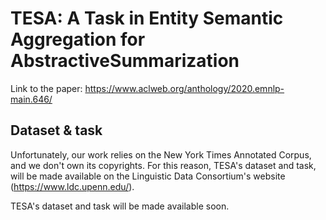 # TESA: A Task in Entity Semantic Aggregation for AbstractiveSummarization

Link to the paper: https://www.aclweb.org/anthology/2020.emnlp-main.646/

## Dataset & task

Unfortunately, our work relies on the New York Times Annotated Corpus, and we don't own its copyrights. 
For this reason, TESA's dataset and task, will be made available on the Linguistic Data Consortium's website
(https://www.ldc.upenn.edu/).

TESA's dataset and task will be made available soon.
